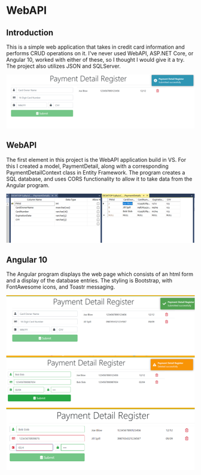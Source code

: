 # WebAPI

## Introduction

This is a simple web application that takes in credit card information and performs CRUD operations on it. I've never used WebAPI, ASP.NET Core, or Angular 10, worked with either of these, so I thought I would give it a try. The project also utilizes JSON and SQLServer.

![CreateRecord](CreateRecord.png)


## WebAPI

The first element in this project is the WebAPI application build in VS. For this I created a model, PaymentDetail, along with a corresponding PaymentDetailContext class in Entity Framework. The program creates a SQL database, and uses CORS functionality to allow it to take data from the Angular program.

![Database](Database.png)

## Angular 10

The Angular program displays the web page which consists of an html form and a display of the database entries. The styling is Bootstrap, with FontAwesome icons, and Toastr messaging.

![UpdateRecord](UpdateRecord.png)
![DeleteRecord](DeleteRecord.png)![InvalidForm](InvalidForm.png)
